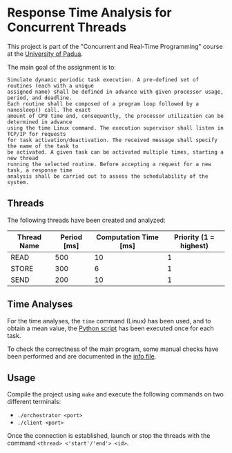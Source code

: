 # Response Time Analysis for Concurrent Threads

This project is part of the "Concurrent and Real-Time Programming" course at the [University of Padua](https://unipd.it).

The main goal of the assignment is to:
```
Simulate dynamic periodic task execution. A pre-defined set of routines (each with a unique 
assigned name) shall be defined in advance with given processor usage, period, and deadline. 
Each routine shall be composed of a program loop followed by a nanosleep() call. The exact 
amount of CPU time and, consequently, the processor utilization can be determined in advance 
using the time Linux command. The execution supervisor shall listen in TCP/IP for requests 
for task activation/deactivation. The received message shall specify the name of the task to 
be activated. A given task can be activated multiple times, starting a new thread 
running the selected routine. Before accepting a request for a new task, a response time 
analysis shall be carried out to assess the schedulability of the system.
```

## Threads

The following threads have been created and analyzed:

| Thread Name           | Period [ms]   | Computation Time [ms] | Priority (1 = highest)    |
| -----------------     | -----------   | -----------           | ---------                 |
| READ                  | 500           | 10                    | 1                         | 
| STORE                 | 300           | 6                     | 1                         | 
| SEND                  | 200           | 10                    | 1                         | 

## Time Analyses
For the time analyses, the `time` command (Linux) has been used, and to obtain a mean value, the [Python script](https://github.com/ilGobbo00/repo/test.py) has been executed once for each task.

To check the correctness of the main program, some manual checks have been performed and are documented in the [info file](https://github.com/ilGobbo00/repo/info%20th).

## Usage
Compile the project using `make` and execute the following commands on two different terminals: 
- `./orchestrator <port>`
- `./client <port>`

Once the connection is established, launch or stop the threads with the command `<thread> <'start'/'end'> <id>`.

